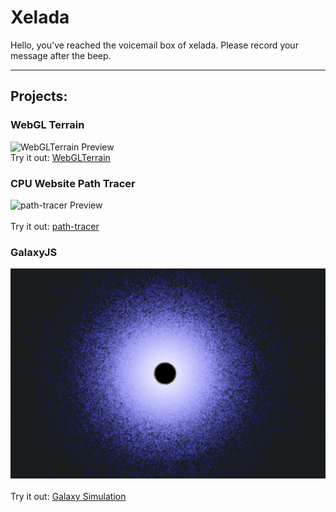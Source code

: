 # Xelada
Hello, you've reached the voicemail box of xelada. Please record your message after the beep.

---

## Projects:
### WebGL Terrain
![WebGLTerrain Preview](https://github.com/Xeladarocks/xeladarocks.github.io/blob/master/imgs/WebGLTerrainEx1.png?raw=true)
<br>
Try it out: <a href="https://xelada.founders.gg/WebGLTerrain/" target="blank">WebGLTerrain</a>
<br>

### CPU Website Path Tracer
<div id="img-wrap">
	<img alt="path-tracer Preview" src="https://github.com/Xeladarocks/xeladarocks.github.io/blob/master/imgs/path-tracerEx1.png?raw=true">
</div>
<br>
Try it out: <a href="https://xelada.founders.gg/path&#45;tracer/" target="blank">path&#45;tracer</a>
<br>

### GalaxyJS
<div id="img-wrap">
	<img alt="200k particles" src="https://github.com/Xeladarocks/galaxyjs/blob/master/imgs/Annotation%202020-06-22%20192006.png?raw=true">
</div>
<br>
Try it out: <a href="https://xelada.founders.gg/galaxyjs/" target="blank">Galaxy Simulation</a>

